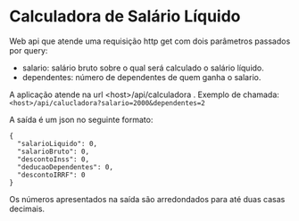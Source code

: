# Calculadora de Salário Líquido
Web api que atende uma requisição http get com dois parâmetros passados por query:

- salario: salário bruto sobre o qual será calculado o salário líquido.
- dependentes: número de dependentes de quem ganha o salario.

A aplicação atende na url \<host\>/api/calculadora . Exemplo de chamada:
`<host>/api/calucladora?salario=2000&dependentes=2`

A saída é um json no seguinte formato:
```
{
  "salarioLiquido": 0,
  "salarioBruto": 0,
  "descontoInss": 0,
  "deducaoDependentes": 0,
  "descontoIRRF": 0
}
```
Os números apresentados na saída são arredondados para até duas casas decimais.